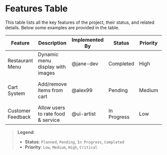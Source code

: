 # Features Table

This table lists all the key features of the project, their status, and related details. Below some examples are provided in the table.

| **Feature** | **Description** | **Implemented By** | **Status** | **Priority** | **Date Added** | **Notes** |
|-------------|------------------|---------------------|------------|---------------|----------------|-----------|
| Restaurant Menu | Dynamic menu display with images | @jane-dev | Completed | High | 2025-05-03 | Needs category filters |
| Cart System | Add/remove items from cart | @alex99 | Pending | Medium | 2025-05-05 | Linked with menu system |
| Customer Feedback | Allow users to rate food & service | @ui-artist | In Progress | Low | 2025-05-07 | UI mockup ready |

> **Legend**:  
> - **Status**: `Planned`, `Pending`, `In Progress`, `Completed`  
> - **Priority**: `Low`, `Medium`, `High`, `Critical`
